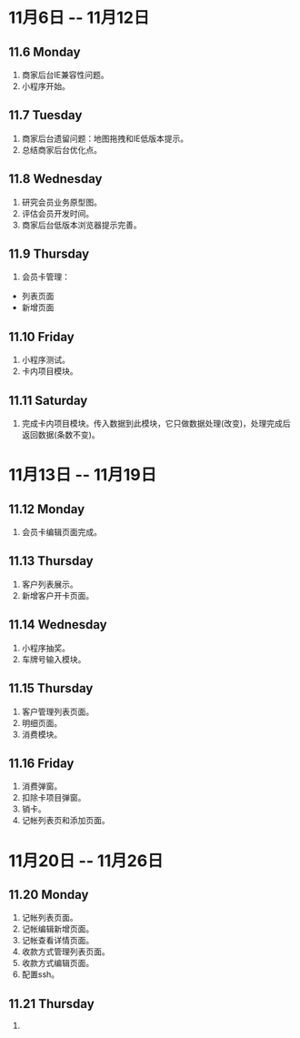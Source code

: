 # 11月6日 -- 11月12日

## 11.6 Monday
1. 商家后台IE兼容性问题。
2. 小程序开始。

## 11.7 Tuesday
1. 商家后台遗留问题：地图拖拽和IE低版本提示。
2. 总结商家后台优化点。

## 11.8 Wednesday
1. 研究会员业务原型图。
2. 评估会员开发时间。
3. 商家后台低版本浏览器提示完善。

## 11.9 Thursday
1. 会员卡管理：
* 列表页面
* 新增页面

## 11.10 Friday
1. 小程序测试。
2. 卡内项目模块。

## 11.11 Saturday
1. 完成卡内项目模块。传入数据到此模块，它只做数据处理(改变)，处理完成后返回数据(条数不变)。

# 11月13日 -- 11月19日

## 11.12 Monday
1. 会员卡编辑页面完成。

## 11.13 Thursday
1. 客户列表展示。
2. 新增客户开卡页面。

## 11.14 Wednesday
1. 小程序抽奖。
2. 车牌号输入模块。

## 11.15 Thursday
1. 客户管理列表页面。
2. 明细页面。
3. 消费模块。

## 11.16 Friday
1. 消费弹窗。
2. 扣除卡项目弹窗。
3. 销卡。
4. 记帐列表页和添加页面。

# 11月20日 -- 11月26日

## 11.20 Monday
1. 记帐列表页面。
2. 记帐编辑新增页面。
3. 记帐查看详情页面。
4. 收款方式管理列表页面。
5. 收款方式编辑页面。
6. 配置ssh。

## 11.21 Thursday
1. 